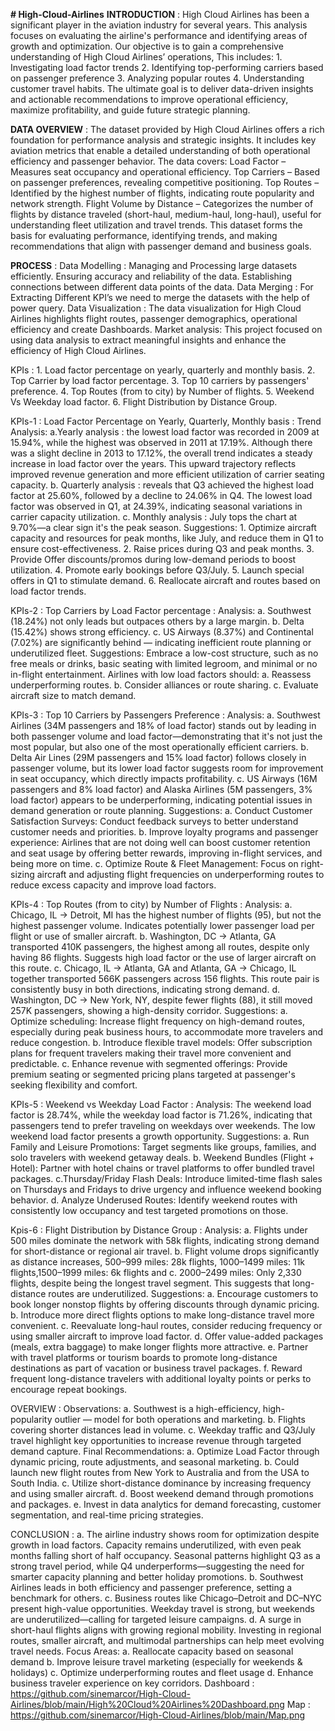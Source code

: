 **# High-Cloud-Airlines**
**INTRODUCTION** : 
             High Cloud Airlines has been a significant player in the aviation industry for several years. This analysis focuses on evaluating the airline's performance and identifying areas of                  growth and optimization.
Our objective is to gain a comprehensive understanding of High Cloud Airlines’ operations, This includes:
                    1. Investigating load factor trends
                    2. Identifying top-performing carriers based on passenger preference
                    3. Analyzing popular routes
                    4. Understanding customer travel habits.
The ultimate goal is to deliver data-driven insights and actionable recommendations to improve operational efficiency, maximize profitability, and guide future strategic planning.

**DATA OVERVIEW** : 
             The dataset provided by High Cloud Airlines offers a rich foundation for performance analysis and strategic insights. It includes key aviation metrics that enable a detailed understanding of both operational efficiency and passenger behavior.
         The data covers:
                    Load Factor – Measures seat occupancy and operational efficiency.
                    Top Carriers – Based on passenger preferences, revealing competitive positioning.
                    Top Routes – Identified by the highest number of flights, indicating route popularity and network strength.
                    Flight Volume by Distance – Categorizes the number of flights by distance traveled (short-haul, medium-haul, long-haul), useful for understanding fleet utilization and travel                       trends.
                    This dataset forms the basis for evaluating performance, identifying trends, and making recommendations that align with passenger demand and business goals.

**PROCESS** : 
         Data Modelling : 
                    Managing and Processing large datasets efficiently.
                    Ensuring accuracy and reliability of the data.
                    Establishing connections between different data points of the data.
         Data Merging : 
                    For Extracting Different KPI’s we need to merge the datasets with the help of power query.
         Data Visualization : 
                    The data visualization for High Cloud Airlines highlights flight routes, passenger demographics, operational efficiency and create Dashboards.
         Market analysis:
                    This project focused on using data analysis to extract meaningful insights and enhance the efficiency of High Cloud Airlines.

KPIs : 
      1. Load factor percentage on yearly, quarterly and monthly basis. 
      2. Top Carrier by load factor percentage. 
      3. Top 10 carriers by passengers' preference.
      4. Top Routes (from to city) by Number of flights.
      5. Weekend Vs Weekday load factor.
      6. Flight Distribution by Distance Group. 

KPIs-1 : Load Factor Percentage on Yearly, Quarterly, Monthly basis : 
        Trend Analysis:
                 a.Yearly analysis : the lowest load factor was recorded in 2009 at 15.94%, while the highest was observed in 2011 at 17.19%. Although there was a slight decline in 2013 to                             17.12%, the overall trend indicates a steady increase in load factor over the years. This upward trajectory reflects improved revenue generation and more efficient                                  utilization of carrier seating capacity.
                 b. Quarterly analysis : reveals that Q3 achieved the highest load factor at 25.60%, followed by a decline to 24.06% in Q4. The lowest load factor was observed in Q1, at 24.39%,                         indicating seasonal variations in carrier capacity utilization.
                 c. Monthly analysis : July tops the chart at 9.70%—a clear sign it's the peak season. 
        Suggestions:
                 1. Optimize aircraft capacity and resources for peak months, like July, and reduce them in Q1 to ensure cost-effectiveness.
                 2. Raise prices during Q3 and peak months.
                 3. Provide Offer discounts/promos during low-demand periods to boost utilization.
                 4. Promote early bookings before Q3/July.
                 5. Launch special offers in Q1 to stimulate demand.
                 6. Reallocate aircraft and routes based on load factor trends.

KPIs-2 : Top Carriers by Load Factor percentage : 
        Analysis: 
                 a. Southwest (18.24%) not only leads but outpaces others by a large margin.
                 b. Delta (15.42%) shows strong efficiency.
                 c. US Airways (8.37%) and Continental (7.02%) are significantly behind — indicating inefficient route planning or underutilized fleet.
        Suggestions:
                 Embrace a low-cost structure, such as no free meals or drinks, basic seating with limited legroom, and minimal or no in-flight entertainment.
        Airlines with low load factors should:
                 a. Reassess underperforming routes.
                 b. Consider alliances or route sharing.
                 c. Evaluate aircraft size to match demand.

KPIs-3 : Top 10 Carriers by Passengers Preference : 
        Analysis: 
                 a. Southwest Airlines (34M passengers and 18% of load factor) stands out by leading in both passenger volume and load factor—demonstrating that it's not just the most popular, but                     also one of the most operationally efficient carriers. 
                 b. Delta Air Lines (29M passengers and 15% load factor) follows closely in passenger volume, but its lower load factor suggests room for improvement in seat occupancy, which                           directly impacts profitability. 
                 c. US Airways (16M passengers and 8% load factor) and Alaska Airlines (5M passengers, 3% load factor) appears to be underperforming, indicating potential issues in demand                              generation or route planning.
        Suggestions:
                 a. Conduct Customer Satisfaction Surveys: Conduct feedback surveys to better understand customer needs and priorities.
                 b. Improve loyalty programs and passenger experience: Airlines that are not doing well can boost customer retention and seat usage by offering better rewards, improving in-flight                       services, and being more on time.
                 c. Optimize Route & Fleet Management: Focus on right-sizing aircraft and adjusting flight frequencies on underperforming routes to reduce excess capacity and improve load factors.

KPIs-4 : Top Routes (from to city) by Number of Flights : 
        Analysis:
                 a. Chicago, IL → Detroit, MI has the highest number of flights (95), but not the highest passenger volume. Indicates potentially lower passenger load per flight or use of smaller                       aircraft.
                 b. Washington, DC → Atlanta, GA transported 410K passengers, the highest among all routes, despite only having 86 flights. Suggests high load factor or the use of larger aircraft                      on this route.
                 c. Chicago, IL → Atlanta, GA and Atlanta, GA → Chicago, IL together transported 566K passengers across 156 flights. This route pair is consistently busy in both directions,                             indicating strong demand.
                 d. Washington, DC → New York, NY, despite fewer flights (88), it still moved 257K passengers, showing a high-density corridor.
        Suggestions:
                 a. Optimize scheduling: Increase flight frequency on high-demand routes, especially during peak business hours, to accommodate more travelers and reduce congestion.
                 b. Introduce flexible travel models: Offer subscription plans for frequent travelers making their travel more convenient and predictable.
                 c. Enhance revenue with segmented offerings: Provide premium seating or segmented pricing plans targeted at passenger's seeking flexibility and comfort.

KPIs-5 : Weekend vs Weekday Load Factor : 
        Analysis: 
                 The weekend load factor is 28.74%, while the weekday load factor is 71.26%, indicating that passengers tend to prefer traveling on weekdays over weekends. The low weekend load                      factor presents a growth opportunity.
        Suggestions:
                 a. Run Family and Leisure Promotions: Target segments like groups, families, and solo travelers with weekend getaway deals. 
                 b. Weekend Bundles (Flight + Hotel): Partner with hotel chains or travel platforms to offer bundled travel packages.
                 c.Thursday/Friday Flash Deals: Introduce limited-time flash sales on Thursdays and Fridays to drive urgency and influence weekend booking behavior.
                 d. Analyze Underused Routes: Identify weekend routes with consistently low occupancy and test targeted promotions on those.

Kpis-6 : Flight Distribution by Distance Group : 
        Analysis: 
                 a. Flights under 500 miles dominate the network with 58k flights, indicating strong demand for short-distance or regional air travel.
                 b. Flight volume drops significantly as distance increases, 500–999 miles: 28k flights, 1000–1499 miles: 11k flights,1500–1999 miles: 6k flights and 
                 c. 2000–2499 miles: Only 2,330 flights, despite being the longest travel segment. This suggests that long-distance routes are underutilized.
        Suggestions: 
                 a. Encourage customers to book longer nonstop flights by offering discounts through dynamic pricing.
                 b. Introduce more direct flights options to make long-distance travel more convenient.
                 c. Reevaluate long-haul routes, consider reducing frequency or using smaller aircraft to improve load factor.
                 d. Offer value-added packages (meals, extra baggage) to make longer flights more attractive.
                 e. Partner with travel platforms or tourism boards to promote long-distance destinations as part of vacation or business travel packages.
                 f. Reward frequent long-distance travelers with additional loyalty points or perks to encourage repeat bookings.

OVERVIEW : 
        Observations:
                 a. Southwest is a high-efficiency, high-popularity outlier — model for both operations and marketing.
                 b. Flights covering shorter distances lead in volume.
                 c. Weekday traffic and Q3/July travel highlight key opportunities to increase revenue through targeted demand capture.
        Final Recommendations:
                 a. Optimize Load Factor through dynamic pricing, route adjustments, and seasonal marketing.
                 b. Could launch new flight routes from New York to Australia and from the USA to South India.
                 c. Utilize short-distance dominance by increasing frequency and using smaller aircraft.
                 d. Boost weekend demand through promotions and packages.
                 e. Invest in data analytics for demand forecasting, customer segmentation, and real-time pricing strategies.

CONCLUSION : 
            a. The airline industry shows room for optimization despite growth in load factors. Capacity remains underutilized, with even peak months falling short of half occupancy. Seasonal                     patterns highlight Q3 as a strong travel period, while Q4 underperforms—suggesting the need for smarter capacity planning and better holiday promotions.
            b. Southwest Airlines leads in both efficiency and passenger preference, setting a benchmark for others. 
            c. Business routes like Chicago–Detroit and DC–NYC present high-value opportunities. Weekday travel is strong, but weekends are underutilized—calling for targeted leisure campaigns.
            d. A surge in short-haul flights aligns with growing regional mobility. Investing in regional routes, smaller aircraft, and multimodal partnerships can help meet evolving travel needs.
 Focus Areas:
            a. Reallocate capacity based on seasonal demand
            b. Improve leisure travel marketing (especially for weekends & holidays)
            c. Optimize underperforming routes and fleet usage
            d. Enhance business traveler experience on key corridors. 
Dashboard : https://github.com/sinemarcor/High-Cloud-Airlines/blob/main/High%20Cloud%20Airlines%20Dashboard.png
Map : https://github.com/sinemarcor/High-Cloud-Airlines/blob/main/Map.png
